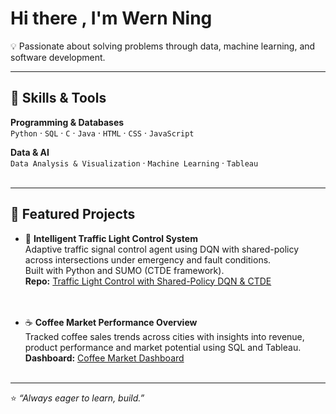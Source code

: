# Hi there , I'm Wern Ning  

💡 Passionate about solving problems through data, machine learning, and software development.  

---

## 🔧 Skills & Tools  

**Programming & Databases**  
`Python` · `SQL` · `C` · `Java` · `HTML` · `CSS` · `JavaScript` 

**Data & AI**  
`Data Analysis & Visualization` · `Machine Learning` · `Tableau` 
<br/><br/>

---

## 📌 Featured Projects  

- 🚦 **Intelligent Traffic Light Control System**  
  Adaptive traffic signal control agent using DQN with shared-policy across intersections under emergency and fault conditions.  
  Built with Python and SUMO (CTDE framework).  
  **Repo:** [Traffic Light Control with Shared-Policy DQN & CTDE](https://github.com/chuien9797/COMP3071_GrpT_Traffic_Signal_Control_with_CTDE)  
<br/><br/>

- ☕ **Coffee Market Performance Overview** <br/>
  Tracked coffee sales trends across cities with insights into revenue, product performance and market potential using SQL and Tableau.<br/>
  **Dashboard:** [Coffee Market Dashboard](https://public.tableau.com/views/CoffeeMarketPerformanceOverview/Dashboard1?:language=en-US&:sid=&:redirect=auth&:display_count=n&:origin=viz_share_link)
<br/><br/>

---

⭐️ *“Always eager to learn, build.”*  

<!--
**udoniing/udoniing** is a ✨ _special_ ✨ repository because its `README.md` (this file) appears on your GitHub profile.

Here are some ideas to get you started:

- 🔭 I’m currently working on ...
- 🌱 I’m currently learning ...
- 👯 I’m looking to collaborate on ...
- 🤔 I’m looking for help with ...
- 💬 Ask me about ...
- 📫 How to reach me: ...
- 😄 Pronouns: ...
- ⚡ Fun fact: ...
-->
